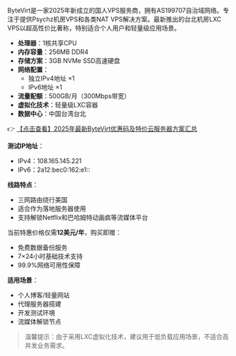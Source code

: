 

ByteVirt是一家2025年新成立的国人VPS服务商，拥有AS199707自治域网络。专注于提供Psychz机房VPS和各类NAT VPS解决方案。最新推出的台北机房LXC VPS以超高性价比著称，特别适合个人用户和轻量级应用场景。


- **处理器**：1核共享CPU
- **内存容量**：256MB DDR4
- **存储方案**：3GB NVMe SSD高速硬盘
- **网络配置**：
  - 独立IPv4地址 ×1
  - IPv6地址 ×1
- **流量配额**：500GB/月（300Mbps带宽）
- **虚拟化技术**：轻量级LXC容器
- **数据中心**：中国台湾台北

👉 [【点击查看】2025年最新ByteVirt优惠码及特价云服务器方案汇总](https://bit.ly/bytevirt)


**测试IP地址**：
- IPv4：108.165.145.221
- IPv6：2a12:bec0:162:e1::

**线路特点**：
- 三网路由绕行美国
- 适合作为落地服务器使用
- 支持解锁Netflix和巴哈姆特动画疯等流媒体平台


当前特惠价格仅需**12美元/年**，购买即赠：
- 免费数据备份服务
- 7×24小时基础技术支持
- 99.9%网络可用性保障

**适用场景**：
- 个人博客/轻量网站
- 代理服务器搭建
- 开发测试环境
- 流媒体解锁节点

> 温馨提示：由于采用LXC虚拟化技术，建议用于低负载应用场景，不适合高并发业务需求。
